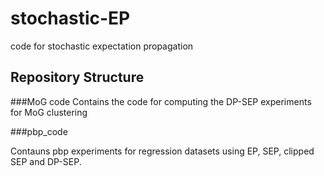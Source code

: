 # stochastic-EP
code for stochastic expectation propagation


## Repository Structure

###MoG code
 Contains the code for computing the DP-SEP experiments for MoG clustering
 
###pbp_code

Contauns pbp experiments for regression datasets using EP, SEP, clipped SEP and DP-SEP. 
